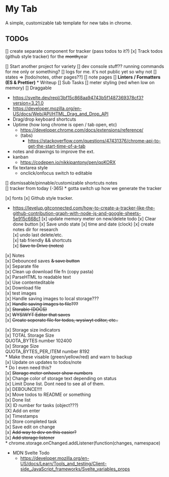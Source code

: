 # My Tab

A simple, customizable tab template for new tabs in chrome. 

## TODOs
[] create separate component for tracker (pass todos to it?)
	[x] Track todos (github style tracker) for the ~~month~~year

[] Start another project for variety
[] dev console stuff?? running commands for me only or something?
	[] logs for me. it's not public yet so why not
[] states => [todo/notes, other pages??]
[] note pages
[] **Linters / Formatters (ES & Prettier)**
	* Writeup
[] Sub Tasks
[] meter styling (red when low on memory)
[] Draggable  
  * https://svelte.dev/repl/3bf15c868aa94743b5f1487369378cf3?version=3.21.0  
  * https://developer.mozilla.org/en-US/docs/Web/API/HTML_Drag_and_Drop_API 
  * Drag/drop keyboard shortcuts 
* Uptime (how long chrome is open / tab open, etc)  
  * https://developer.chrome.com/docs/extensions/reference/
  * (tabs)  
    * https://stackoverflow.com/questions/47431376/chrome-api-to-get-the-start-time-of-a-tab  
* notes and drawings to improve the ext.
* kanban  
  * https://codepen.io/nikkipantony/pen/qoKORX
* fix textarea style
  * onclick/onfocus switch to editable


[] dismissable/pinnable/customizable shortcuts notes  
[] tracker from today (-365)
	* gotta switch up how we generate the tracker
  
[x] fonts
[x] Github style tracker.
  * https://levelup.gitconnected.com/how-to-create-a-tracker-like-the-github-contribution-graph-with-node-js-and-google-sheets-5e915c668c1
[x] update memory meter on new/delete todo
[x] Clear done button
[x] Save undo state
[x] time and date (clock)
[x] create notes dir for research  
[x] undo last delete/etc.   
[x] tab friendly && shortcuts  
[x] ~~Save to Drive (notes)~~  

[x] Notes  
	[x] Debounced saves ~~& save button~~  
	[x] Separate file  
	[x] Clean up download file fn (copy pasta)  
	[x] ParseHTML to readable text   
	[x] Use contenteditable  
	[x] Download file  
	[x] test images  
	[x] Handle saving images to local storage???  
	[x] ~~Handle saving images to file???~~  
    [x] ~~Storable (DOCS)~~  
	[x] ~~WYSIWYT Editor that saves~~  
	[x] ~~Create seperate file for todos, wysiwyt editor, etc..~~ 

[x] Storage size indicators  
	[x] TOTAL Storage Size   
		QUOTA_BYTES number 102400  
	[x] Storage Size   
		QUOTA_BYTES_PER_ITEM number 8192  
		* Make these visable (green/yellow/red) and warn to backup  
	[x] Update on updates to todos/note  
		* Do I even need this?  
[x] ~~Storage meter onhover show numbers~~  
[x] Change color of storage text depending on status  
[x] Limit Done list. Dont need to see all of them.  
[x] DEBOUNCE!!!!  
[x] Move todos to README or something  
[x] Done list  
[X] ID number for tasks (object???)  
[X] Add on enter  
[x] Timestamps  
[x] Store completed task  
[x] Save edit on change  
[x] ~~Add way to dev on this easier?~~  
[x] ~~Add storage listener~~  
    * chrome.storage.onChanged.addListener(function(changes, namespace)   

* MDN Svelte Todo   
  * https://developer.mozilla.org/en-US/docs/Learn/Tools_and_testing/Client-side_JavaScript_frameworks/Svelte_variables_props  